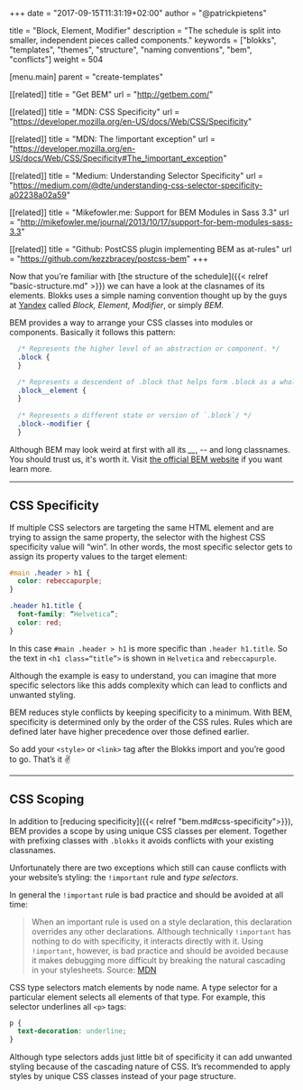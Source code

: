+++
date            = "2017-09-15T11:31:19+02:00"
author          = "@patrickpietens"

title           = "Block, Element, Modifier"
description     = "The schedule is split into smaller, independent pieces called components."
keywords        = ["blokks", "templates", "themes", "structure", "naming conventions", "bem", "conflicts"]
weight          = 504

[menu.main]
parent          = "create-templates"

[[related]]
title = "Get BEM"
url = "http://getbem.com/"

[[related]]
title = "MDN: CSS Specificity"
url = "https://developer.mozilla.org/en-US/docs/Web/CSS/Specificity"

[[related]]
title = "MDN: The !important exception"
url = "https://developer.mozilla.org/en-US/docs/Web/CSS/Specificity#The_!important_exception"

[[related]]
title = "Medium: Understanding Selector Specificity"
url = "https://medium.com/@dte/understanding-css-selector-specificity-a02238a02a59"

[[related]]
title = "Mikefowler.me: Support for BEM Modules in Sass 3.3"
url = "http://mikefowler.me/journal/2013/10/17/support-for-bem-modules-sass-3.3"

[[related]]
title = "Github: PostCSS plugin implementing BEM as at-rules"
url = "https://github.com/kezzbracey/postcss-bem"
+++

Now that you’re familiar with [the structure of the schedule]({{< relref "basic-structure.md" >}}) we can have a look at the clasnames of its elements. Blokks uses a simple naming convention thought up by the guys at [Yandex](https://tech.yandex.com/bem/) called *Block, Element, Modifier*, or simply *BEM*. 

BEM provides a way to arrange your CSS classes into modules or components. Basically it follows this pattern:

```css
  /* Represents the higher level of an abstraction or component. */
  .block {
  }

  /* Represents a descendent of .block that helps form .block as a whole. */
  .block__element {
  }
	
  /* Represents a different state or version of `.block`/ */
  .block--modifier {
  }
```

Although BEM may look weird at first with all its *_\_*, *-\-* and long classnames. You should trust us, it's worth it. Visit [the official BEM website](http://getbem.com/naming/) if you want learn more.

- - -

## CSS Specificity
If multiple CSS selectors are targeting the same HTML element and are trying to assign the same property, the selector with the highest CSS specificity value will “win”. In other words, the most specific selector gets to assign its property values to the target element: 

```css
#main .header > h1 {
  color: rebeccapurple;
}

.header h1.title {
  font-family: “Helvetica”;
  color: red;
}
```

In this case `#main .header > h1` is more specific than `.header h1.title`. So the text in `<h1 class=“title”>` is shown in `Helvetica` and `rebeccapurple`. 
 
Although the example is easy to understand, you can imagine that more specific selectors like this adds complexity which can lead to conflicts and unwanted styling. 

BEM reduces style conflicts by keeping specificity to a minimum. With BEM, specificity is determined only by the order of the CSS rules. Rules which are defined later have higher precedence over those defined earlier. 

So add your `<style>` or `<link>` tag after the Blokks import and you’re good to go. That’s it ✌️ 

- - -

## CSS Scoping
In addition to [reducing specificity]({{< relref "bem.md#css-specificity">}}), BEM provides a scope by using unique CSS classes per element. Together with prefixing classes with `.blokks` it avoids conflicts with your existing classnames.

Unfortunately there are two exceptions which still can cause conflicts with your website’s styling: the `!important` rule and *type selectors*.

In general the `!important` rule is bad practice and should be avoided at all time:

> When an important rule is used on a style declaration, this declaration overrides any other declarations. Although technically `!important` has nothing to do with specificity, it interacts directly with it. Using `!important`, however, is bad practice and should be avoided because it makes debugging more difficult by breaking the natural cascading in your stylesheets. Source: [MDN](https://developer.mozilla.org/en-US/docs/Web/CSS/Specificity#The_!important_exception)

CSS type selectors match elements by node name. A type selector for a particular element selects all elements of that type. For example, this selector underlines all `<p>` tags:

```css
p {
  text-decoration: underline;
}
```

Although type selectors adds just little bit of specificity it can add unwanted styling because of the cascading nature of CSS. It’s recommended to apply styles by unique CSS classes instead of your page structure.